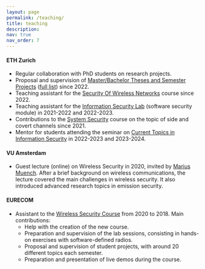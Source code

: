 ```yaml
---
layout: page
permalink: /teaching/
title: teaching
description:
nav: true
nav_order: 7
---
```


#### ETH Zurich

- Regular collaboration with PhD students on research projects.
- Proposal and supervision of [Master/Bachelor Theses and Semester Projects][eth-projects] ([full list][eth-projects]) since 2022.
- Teaching assistant for the [Security Of Wireless Networks][eth-sown] course since 2022.
- Teaching assistant for the [Information Security Lab][eth-isl] (software security module) in 2021-2022 and 2022-2023.
- Contributions to the [System Security][eth-syssec] course on the topic of
  side and covert channels since 2021.
- Mentor for students attending the seminar on [Current Topics in Information Security][eth-ctis] in 2022-2023 and 2023-2024.

#### VU Amsterdam

- Guest lecture (online) on Wireless Security in 2020, invited by [Marius Muench][marius-muench].
  After a brief background on wireless communications, the lecture covered
  the main challenges in wireless security. It also introduced advanced
  research topics in emission security.

#### EURECOM

- Assistant to the [Wireless Security Course][eurecom-wisec] from 2020 to 2018.
  Main contributions:
  - Help with the creation of the new course.
  - Preparation and supervision of the lab sessions, consisting in hands-on
    exercises with software-defined radios.
  - Proposal and supervision of student projects, with around 20 different topics each semester.
  - Preparation and presentation of live demos during the course.

[screaming]: https://eurecom-s3.github.io/screaming_channels/
[francillon]: https://www.s3.eurecom.fr/~aurel/
[marius-muench]: https://www.mariusmue.com/
[eurecom-wisec]: https://www.eurecom.fr/en/course/wisec-2025spring
[eth-sown]: https://syssec.ethz.ch/education/sown.html
[eth-syssec]: https://syssec.ethz.ch/education/system_security.html
[eth-isl]: http://www.vvz.ethz.ch/Vorlesungsverzeichnis/lerneinheit.view?semkez=2022W&ansicht=ALLE&lerneinheitId=161941&lang=en
[eth-ctis]: https://syssec.ethz.ch/education/seminar.html
[eth-projects]: https://syssec.ethz.ch/education/student_projects.html
